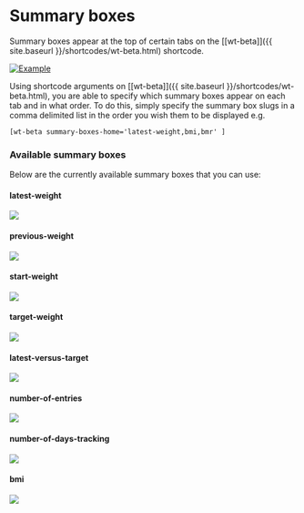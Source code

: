 # Summary boxes

Summary boxes appear at the top of certain tabs on the [[wt-beta]]({{ site.baseurl }}/shortcodes/wt-beta.html) shortcode.

[![Example](/assets/images/component-example.png)](/assets/images/component-example.png)

Using shortcode arguments on [[wt-beta]]({{ site.baseurl }}/shortcodes/wt-beta.html), you are able to specify which summary boxes appear on each tab and in what order. To do this, simply specify the summary box slugs in a comma delimited list in the order you wish them to be displayed e.g.

    [wt-beta summary-boxes-home='latest-weight,bmi,bmr' ]

### Available summary boxes

Below are the currently available summary boxes that you can use:

#### latest-weight

[![](/assets/images/component-latest-weight.png)](/assets/images/component-latest-weight.png)

#### previous-weight

[![](/assets/images/component-previous-weight.png)](/assets/images/component-previous-weight.png)

#### start-weight

[![](/assets/images/component-start-weight.png)](/assets/images/component-start-weight.png)

#### target-weight

[![](/assets/images/component-target.png)](/assets/images/component-target.png)

#### latest-versus-target

[![](/assets/images/component-latest-versus-target.png)](/assets/images/component-latest-versus-target.png)

#### number-of-entries

[![](/assets/images/component-number-of-entries.png)](/assets/images/component-number-of-entries.png)

#### number-of-days-tracking

[![](/assets/images/component-number-of-days-tracking.png)](/assets/images/component-number-of-days-tracking.png)

#### bmi

[![](/assets/images/component-bmi.png)](/assets/images/component-bmi.png)
								